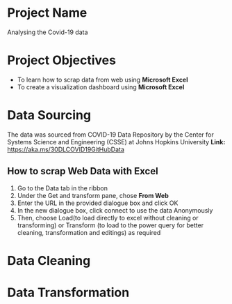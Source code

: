 # Project Name
Analysing the Covid-19 data

# Project Objectives
- To learn how to scrap data from web using **Microsoft Excel**
- To create a visualization dashboard using **Microsoft Excel**

# Data Sourcing
The data was sourced from COVID-19 Data Repository by the Center for Systems Science and Engineering (CSSE) at Johns Hopkins University
**Link:** https://aka.ms/30DLCOVID19GitHubData

## How to scrap Web Data with Excel
1. Go to the Data tab in the ribbon
2. Under the Get and transform pane, chose **From Web**
3. Enter the URL in the provided dialogue box and click OK
4. In the new dialogue box, click connect to use the data Anonymously
5. Then, choose Load(to load directly to excel without cleaning or transforming) or Transform (to load to the power query for better cleaning, transformation and editings) as required

# Data Cleaning

# Data Transformation



